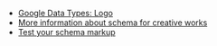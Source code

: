 - [Google Data Types: Logo](https://developers.google.com/search/docs/data-types/logo)
- [More information about schema for creative works](http://schema.org/Organization)
- [Test your schema markup](https://search.google.com/structured-data/testing-tool)
